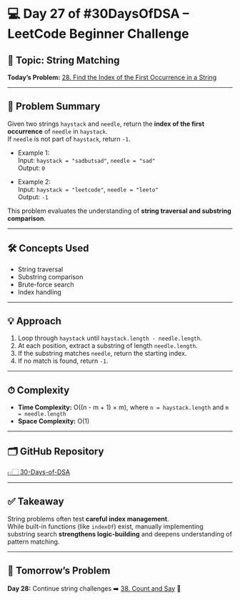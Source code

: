 # 💻 Day 27 of #30DaysOfDSA – LeetCode Beginner Challenge

## 🔹 Topic: String Matching  
**Today’s Problem:** [28. Find the Index of the First Occurrence in a String](https://leetcode.com/problems/find-the-index-of-the-first-occurrence-in-a-string/)  

---

## 📌 Problem Summary
Given two strings `haystack` and `needle`, return the **index of the first occurrence** of `needle` in `haystack`.  
If `needle` is not part of `haystack`, return `-1`.  

- Example 1:  
  Input: `haystack = "sadbutsad"`, `needle = "sad"`  
  Output: `0`  

- Example 2:  
  Input: `haystack = "leetcode"`, `needle = "leeto"`  
  Output: `-1`  

This problem evaluates the understanding of **string traversal and substring comparison**.  

---

## 🛠 Concepts Used
- String traversal  
- Substring comparison  
- Brute-force search  
- Index handling  

---

## 💡 Approach
1. Loop through `haystack` until `haystack.length - needle.length`.  
2. At each position, extract a substring of length `needle.length`.  
3. If the substring matches `needle`, return the starting index.  
4. If no match is found, return `-1`.  

---

## ⏱ Complexity
- **Time Complexity:** O((n - m + 1) × m), where `n = haystack.length` and `m = needle.length`  
- **Space Complexity:** O(1)  

---

## 🗂️ GitHub Repository
[👉🏻 30-Days-of-DSA](https://github.com/Sonam-pixel/30-Days-of-DSA-)  

---

## ✅ Takeaway
String problems often test **careful index management**.  
While built-in functions (like `indexOf`) exist, manually implementing substring search **strengthens logic-building** and deepens understanding of pattern matching.  

---

## 📍 Tomorrow’s Problem
**Day 28:** Continue string challenges ➡️ [38. Count and Say](https://leetcode.com/problems/count-and-say/) 🔢  

